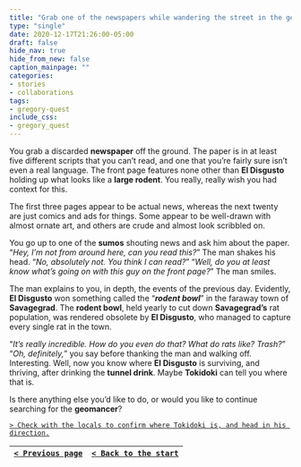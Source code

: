 ```yaml
---
title: "Grab one of the newspapers while wandering the street in the general direction the bart ender sent me."
type: "single"
date: 2020-12-17T21:26:00-05:00
draft: false
hide_nav: true
hide_from_new: false
caption_mainpage: ""
categories:
- stories
- collaborations
tags:
- gregory-quest
include_css:
- gregory_quest
---
```


You grab a discarded **newspaper** off the ground. The paper is in at least five different scripts that you can’t read, and one that you’re fairly sure isn’t even a real language. The front page features none other than **El Disgusto** holding up what looks like a **large rodent**. You really, really wish you had context for this. 

The first three pages appear to be actual news, whereas the next twenty are just comics and ads for things. Some appear to be well-drawn with almost ornate art, and others are crude and almost look scribbled on.

You go up to one of the **sumos** shouting news and ask him about the paper. “*Hey, I’m not from around here, can you read this?*” The man shakes his head. “*No, absolutely not. You think I can read?*” “*Well, do you at least know what’s going on with this guy on the front page?*” The man smiles.

The man explains to you, in depth, the events of the previous day. Evidently, **El Disgusto** won something called the “***rodent bowl***” in the faraway town of **Savagegrad**. The **rodent bowl**, held yearly to cut down **Savagegrad’s** rat population, was rendered obsolete by **El Disgusto**, who managed to capture every single rat in the town.

“*It’s really incredible. How do you even do that? What do rats like? Trash?*” “*Oh, definitely,*” you say before thanking the man and walking off. Interesting. Well, now you know where **El Disgusto** is surviving, and thriving, after drinking the **tunnel drink**. Maybe **Tokidoki** can tell you where that is.

Is there anything else you’d like to do, or would you like to continue searching for the **geomancer**?

[``> Check with the locals to confirm where Tokidoki is, and head in his direction.``](../71)

|[``< Previous page``](../69)|[``< Back to the start``](../)|
|---|---|